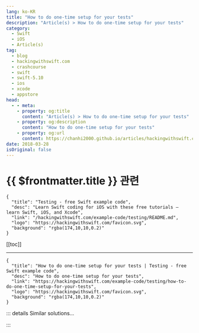```yaml
---
lang: ko-KR
title: "How to do one-time setup for your tests"
description: "Article(s) > How to do one-time setup for your tests"
category:
  - Swift
  - iOS
  - Article(s)
tag: 
  - blog
  - hackingwithswift.com
  - crashcourse
  - swift
  - swift-5.10
  - ios
  - xcode
  - appstore
head:
  - - meta:
    - property: og:title
      content: "Article(s) > How to do one-time setup for your tests"
    - property: og:description
      content: "How to do one-time setup for your tests"
    - property: og:url
      content: https://chanhi2000.github.io/articles/hackingwithswift.com/example-code/testing/how-to-do-one-time-setup-for-your-tests.html
date: 2018-03-28
isOriginal: false
---
```


# {{ $frontmatter.title }} 관련

```component VPCard
{
  "title": "Testing - free Swift example code",
  "desc": "Learn Swift coding for iOS with these free tutorials – learn Swift, iOS, and Xcode",
  "link": "/hackingwithswift.com/example-code/testing/README.md",
  "logo": "https://hackingwithswift.com/favicon.svg",
  "background": "rgba(174,10,10,0.2)"
}
```

[[toc]]

---

```component VPCard
{
  "title": "How to do one-time setup for your tests | Testing - free Swift example code",
  "desc": "How to do one-time setup for your tests",
  "link": "https://hackingwithswift.com/example-code/testing/how-to-do-one-time-setup-for-your-tests",
  "logo": "https://hackingwithswift.com/favicon.svg",
  "background": "rgba(174,10,10,0.2)"
}
```

<!-- TODO: 작성 -->

<!-- 
When you create a default `XCTestCase` using Xcode you’ll get default `setUp()` and `tearDown()` methods like these:

```swift
override func setUp() {
    super.setUp()
    // Put setup code here. This method is called before the invocation of each test method in the class.
}

override func tearDown() {
    // Put teardown code here. This method is called after the invocation of each test method in the class.
    super.tearDown()
}
```

Those are called before and after every test inside your `XCTestCase` subclass, which allows you to reset your testing environment fully. However, sometimes you prefer to do some setup once and keep that state during all your tests, for example if you need to generate some test data that gets shared in all your tests.

As well as the regular `setUp()` and `tearDown()` instance methods, you can also define class methods with the same names, like this:

```swift
override class func setUp() {
    super.setUp()
}

override class func tearDown() {
    super.tearDown()
}
```

Unlike their instance method equivalents, these two class methods will be run only once each: `setUp()` before all your tests are run, and `tearDown()` after all your tests have completed.

-->

::: details Similar solutions…

<!--
/example-code/testing/how-to-check-and-unwrap-optionals-in-tests-using-xctunwrap">How to check and unwrap optionals in tests using XCTUnwrap() 
/quick-start/swiftui/how-to-synchronize-animations-from-one-view-to-another-with-matchedgeometryeffect">How to synchronize animations from one view to another with matchedGeometryEffect() 
/example-code/system/how-to-decode-json-from-your-app-bundle-the-easy-way">How to decode JSON from your app bundle the easy way 
/quick-start/swiftui/building-a-menu-using-list">Building a menu using List 
/quick-start/swiftui/how-to-mask-one-view-with-another">How to mask one view with another</a>
-->

:::

